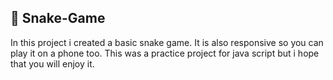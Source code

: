 ## 🐍 Snake-Game
In this project i created a basic snake game.
It is also responsive so you can play it on a phone too.
This was a practice project for java script but i hope that you will enjoy it.
